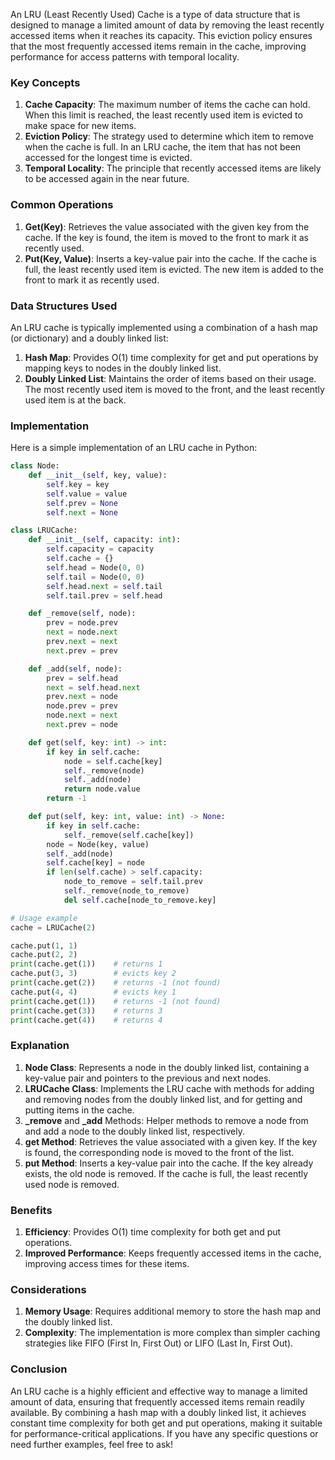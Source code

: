 An LRU (Least Recently Used) Cache is a type of data structure that is designed to manage a limited amount of data by removing the least recently accessed items when it reaches its capacity. This eviction policy ensures that the most frequently accessed items remain in the cache, improving performance for access patterns with temporal locality.

### Key Concepts

1. **Cache Capacity**: The maximum number of items the cache can hold. When this limit is reached, the least recently used item is evicted to make space for new items.
2. **Eviction Policy**: The strategy used to determine which item to remove when the cache is full. In an LRU cache, the item that has not been accessed for the longest time is evicted.
3. **Temporal Locality**: The principle that recently accessed items are likely to be accessed again in the near future.

### Common Operations

1. **Get(Key)**: Retrieves the value associated with the given key from the cache. If the key is found, the item is moved to the front to mark it as recently used.
2. **Put(Key, Value)**: Inserts a key-value pair into the cache. If the cache is full, the least recently used item is evicted. The new item is added to the front to mark it as recently used.

### Data Structures Used

An LRU cache is typically implemented using a combination of a hash map (or dictionary) and a doubly linked list:

1. **Hash Map**: Provides O(1) time complexity for get and put operations by mapping keys to nodes in the doubly linked list.
2. **Doubly Linked List**: Maintains the order of items based on their usage. The most recently used item is moved to the front, and the least recently used item is at the back.

### Implementation

Here is a simple implementation of an LRU cache in Python:

```python
class Node:
    def __init__(self, key, value):
        self.key = key
        self.value = value
        self.prev = None
        self.next = None

class LRUCache:
    def __init__(self, capacity: int):
        self.capacity = capacity
        self.cache = {}
        self.head = Node(0, 0)
        self.tail = Node(0, 0)
        self.head.next = self.tail
        self.tail.prev = self.head

    def _remove(self, node):
        prev = node.prev
        next = node.next
        prev.next = next
        next.prev = prev

    def _add(self, node):
        prev = self.head
        next = self.head.next
        prev.next = node
        node.prev = prev
        node.next = next
        next.prev = node

    def get(self, key: int) -> int:
        if key in self.cache:
            node = self.cache[key]
            self._remove(node)
            self._add(node)
            return node.value
        return -1

    def put(self, key: int, value: int) -> None:
        if key in self.cache:
            self._remove(self.cache[key])
        node = Node(key, value)
        self._add(node)
        self.cache[key] = node
        if len(self.cache) > self.capacity:
            node_to_remove = self.tail.prev
            self._remove(node_to_remove)
            del self.cache[node_to_remove.key]

# Usage example
cache = LRUCache(2)

cache.put(1, 1)
cache.put(2, 2)
print(cache.get(1))    # returns 1
cache.put(3, 3)        # evicts key 2
print(cache.get(2))    # returns -1 (not found)
cache.put(4, 4)        # evicts key 1
print(cache.get(1))    # returns -1 (not found)
print(cache.get(3))    # returns 3
print(cache.get(4))    # returns 4
```

### Explanation

1. **Node Class**: Represents a node in the doubly linked list, containing a key-value pair and pointers to the previous and next nodes.
2. **LRUCache Class**: Implements the LRU cache with methods for adding and removing nodes from the doubly linked list, and for getting and putting items in the cache.
3. **_remove** and **_add** Methods: Helper methods to remove a node from and add a node to the doubly linked list, respectively.
4. **get Method**: Retrieves the value associated with a given key. If the key is found, the corresponding node is moved to the front of the list.
5. **put Method**: Inserts a key-value pair into the cache. If the key already exists, the old node is removed. If the cache is full, the least recently used node is removed.

### Benefits

1. **Efficiency**: Provides O(1) time complexity for both get and put operations.
2. **Improved Performance**: Keeps frequently accessed items in the cache, improving access times for these items.

### Considerations

1. **Memory Usage**: Requires additional memory to store the hash map and the doubly linked list.
2. **Complexity**: The implementation is more complex than simpler caching strategies like FIFO (First In, First Out) or LIFO (Last In, First Out).

### Conclusion

An LRU cache is a highly efficient and effective way to manage a limited amount of data, ensuring that frequently accessed items remain readily available. By combining a hash map with a doubly linked list, it achieves constant time complexity for both get and put operations, making it suitable for performance-critical applications. If you have any specific questions or need further examples, feel free to ask!